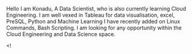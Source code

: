 Hello I am Konadu, A Data Scientist, who is also currently learning Cloud Engineering. 
I am well vexed in Tableau for data visualisation, excel, PreSQL, Python and Machine Learning
I have recently added on Linux Commands, Bash Scripting. 
I am looking for any opportunity within the Cloud Engineering and Data Science space. 

<!
